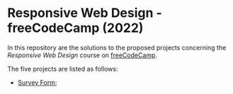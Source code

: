 # Responsive Web Design - freeCodeCamp (2022)

In this repository are the solutions to the proposed projects concerning the *Responsive Web Design* course on [freeCodeCamp](https://www.freecodecamp.org/learn/2022/responsive-web-design/).

The five projects are listed as follows:

- [Survey Form](https://www.freecodecamp.org/learn/2022/responsive-web-design/build-a-survey-form-project/build-a-survey-form);
